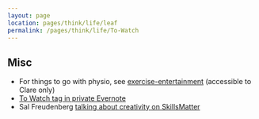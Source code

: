 ```yaml
---
layout: page
location: pages/think/life/leaf
permalink: /pages/think/life/To-Watch
---
```



## Misc

- For things to go with physio, see [exercise-entertainment](https://github.com/claresudbery/clare-tech/blob/master/organising/private/exercise-entertainment.md) (accessible to Clare only)
- [To Watch tag in private Evernote](https://www.evernote.com/client/web?login=true#?an=true&n=17d5979d-fdfc-454d-8228-f35d024cdb04&query=tag%1FTo%20Watch%1FtagGuid%3Aa66d3fc7-3400-4417-990a-358cd321229e%1Eview%3AVIEW%2FALL_NOTES&)
- Sal Freudenberg [talking about creativity on SkillsMatter](https://skillsmatter.com/skillscasts/10537-the-problem-with-cultural-fit-how-your-recruitment-policy-may-be-tripping-up-your-company-s-creativity)

